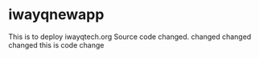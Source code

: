 # iwayqnewapp
This is to  deploy  iwayqtech.org
Source code  changed.
changed
changed
changed
this is code change 
